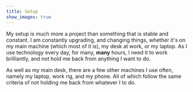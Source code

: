 ```yaml
---
title: Setup
show_images: true
---
```


My setup is much more a project than something that is stable and constant. I am constantly upgrading, and changing things, whether it's on my main machine (which most of it is), my desk at work, or my laptop. As I use technology every day, for many, __many__ hours, I need it to work brilliantly, and not hold me back from anything I want to do.

As well as my main desk, there are a few other machines I use often, namely my laptop, work rig, and my phone. All of which follow the same criteria of not holding me back from whatever I to do.
